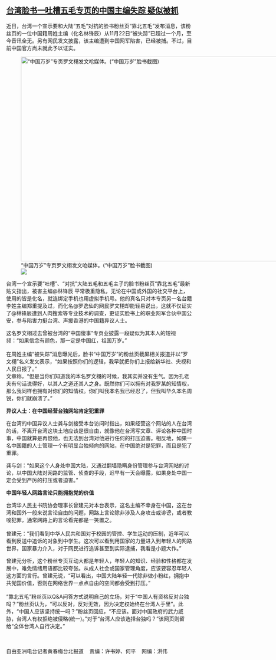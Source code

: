 <!--1640967684000-->
[台湾脸书一吐槽五毛专页的中国主编失踪  疑似被抓](https://www.rfa.org/mandarin/yataibaodao/gangtai/hcm2-12312021111410.html)
------

<p></p><p>近日，台湾一个宣示要和大陆“五毛”对抗的脸书粉丝页“靠北五毛”发布消息，该粉丝页的一位中国籍周姓主编（化名林锋辰）从11月22日“被失踪”已超过一个月，至今音讯全无。另有网民发文披露，该主编遭到中国网军陷害，已经被捕。不过，目前中国官方尚未就此予以证实。</p><p><figure class="image-richtext image-inline captioned" style="width:1280px;"><img alt="“中国万岁”专页罗文栩发文呛媒体。(“中国万岁”脸书截图)" height="555" src="https://www.rfa.org/mandarin/yataibaodao/gangtai/hcm2-12312021111410.html/4e0a583165b083ef793e.png/@@images/d14def76-53ee-41d3-b234-996e79da5f76.png" title="上報新華社.png" width="1280"/><figcaption class="image-caption">“中国万岁”专页罗文栩发文呛媒体。(“中国万岁”脸书截图)</figcaption><small></small><div id="zoomattribute"><a data-caption="“中国万岁”专页罗文栩发文呛媒体。(“中国万岁”脸书截图)" data-fancybox="" href="https://www.rfa.org/mandarin/yataibaodao/gangtai/hcm2-12312021111410.html/4e0a583165b083ef793e.png" id="single_image" title="“中国万岁”专页罗文栩发文呛媒体。(“中国万岁”脸书截图)"><img src="/++plone++rfa-resources/img/icon-zoom.png"/></a></div></figure></p><p><span><span><span>台湾一个宣示要</span></span>“吐槽”、“对抗”大陆五毛和五毛主子的脸书粉丝页“靠北五毛”最新贴文指出，被害主编@林锋辰 平常极重隐私，无论在中国或外国的社交平台上，使用的皆是化名，就连绑定手机也用虚拟手机号。他的真名只对本专页另一名台籍李姓主编郑重提及过，而化名@罗逸仙的网民罗文栩却能轻易说出，这就不仅证实了@林锋辰遭到人肉搜索等专业技术的调查，更证实脸书上的职业网军合伙中国公安，参与陷害力挺台湾、声援香港的中国籍异议人士。</span></p><p><span><span><span>这名罗文栩过去曾被台湾的</span></span>“中国傻事”专页业披露一段疑似为其本人的短视频：“如果信念有颜色，那一定是中国红，祖国万岁。”<br/><br/><span><span>在周姓主编</span></span>“被失踪”消息曝光后，脸书“中国万岁”的粉丝页截屏相关报道并以“罗文栩”名义发文表示，“如果按照你们的逻辑，我早就把你们上报给新华社、央视和人民日报了。”<br/><span><span>文章称，</span></span>“但是当你们知道我的本名罗文栩的时候，我其实并没有生气。因为孔老夫有句话说得好，以其人之道还其人之身。既然你们可以拥有对我罗某的知情权，那么我同样也拥有对你们的知情权。你们叫我本名我已经忍了，但我叫华久本名周锐，你们就崩溃了。”</span></p><p><span><strong><span>异议人士：在中国经营台独网站肯定犯重罪</span></strong></span></p><p><span><span>在台湾的中国异议人士龚与剑接受本台访问时指出，如果经营这个网站的人在台湾的话，不离开台湾这块土地应该是很自由，就像他在台湾写文章、评论各种中国时事，中国就算是再恨他，也无法到台湾对他进行任何的打压迫害。相反地，如果一名中国籍的人士管理一个有明显台独倾向的网站，在中国绝对是犯罪，而且是犯了重罪。</span></span></p><p><span><span><span>龚与剑：</span></span>“如果这个人身处中国大陆，又通过翻墙隐瞒身份管理参与台湾网站的讨论，以中国大陆对网路的监管、侦查的手段，迟早有一天会曝露，如果身处中国一定会受到严厉的打压或者迫害。”</span></p><p><span><strong><span>中国年轻人网路言论只能拥抱党的价值</span></strong></span></p><p><span><span><span>台湾华人民主书院协会理事长曾建元对本台表示，这名主编不幸身在中国，这在台湾和国外一般来说言论自由的问题，网路上言论除非涉及人身攻击或诽谤，或者教唆犯罪，通常网路上的言论看完都是一笑置之。</span></span></span><span><br/><br/><span><span>曾建元：</span></span>“我们看到中华人民共和国对于校园的管控、学生运动的压制，近年可以看到反送中追诉的对象到中学生。这次可以看到用国家的力量进入到年轻人的网路世界，国家暴力介入，对于网民进行追诉甚至到实际逮捕，我看是小题大作。”</span></p><p><span><span><span>曾建元分析，这个粉丝专页互动大都是年轻人，年轻人的知识、经验和性格都在发展中，难免情绪用语都比较夸张。从成人社会或国家管理角度，应该要容忍年轻人这方面的言行。曾建元说，</span></span>“可以看出，中国大陆年轻一代除非做小粉红，拥抱中共党国价值，否则在网络世界一点点自由的空间都会受到打压。”<br/><br/><span>“</span>靠北五毛”粉丝页以Q&amp;A问答方式说明自己的立场，对于“中国人有资格反对台独吗？”粉丝页认为，“可以反对，反对无效，因为决定权始终在台湾人手里”。此外，“中国人应该坚持统一吗？”粉丝页回应，“不应该。面对中国政府的武力威胁，台湾人有权拒绝被侵略(统一)。”对于“台湾人应该选择台独吗？”该网页则留给“全体台湾人自行决定。”<br/></span><span><p><br/><br/><span><span>自由亚洲电台记者黄春梅台北报道    责编：许书婷、何平    网编：洪伟<br/></span></span></p></span></p>
